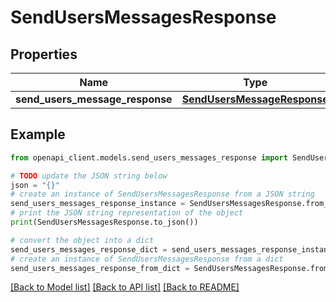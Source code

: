 # SendUsersMessagesResponse


## Properties

Name | Type | Description | Notes
------------ | ------------- | ------------- | -------------
**send_users_message_response** | [**SendUsersMessageResponse**](SendUsersMessageResponse.md) |  | 

## Example

```python
from openapi_client.models.send_users_messages_response import SendUsersMessagesResponse

# TODO update the JSON string below
json = "{}"
# create an instance of SendUsersMessagesResponse from a JSON string
send_users_messages_response_instance = SendUsersMessagesResponse.from_json(json)
# print the JSON string representation of the object
print(SendUsersMessagesResponse.to_json())

# convert the object into a dict
send_users_messages_response_dict = send_users_messages_response_instance.to_dict()
# create an instance of SendUsersMessagesResponse from a dict
send_users_messages_response_from_dict = SendUsersMessagesResponse.from_dict(send_users_messages_response_dict)
```
[[Back to Model list]](../README.md#documentation-for-models) [[Back to API list]](../README.md#documentation-for-api-endpoints) [[Back to README]](../README.md)



